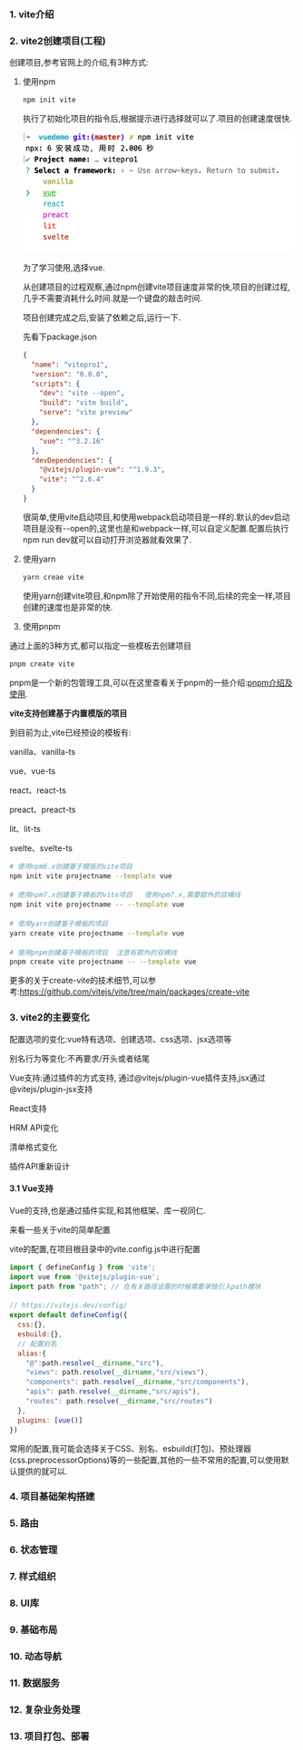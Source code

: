 ### 1. vite介绍

### 2. vite2创建项目(工程)

创建项目,参考官网上的介绍,有3种方式:

1. 使用npm

   ```bash
   npm init vite
   ```

   执行了初始化项目的指令后,根据提示进行选择就可以了.项目的创建速度很快.

   ![创建vite项目](./images/i1.png)

   为了学习使用,选择vue.

   从创建项目的过程观察,通过npm创建vite项目速度非常的快,项目的创建过程,几乎不需要消耗什么时间.就是一个键盘的敲击时间.

   项目创建完成之后,安装了依赖之后,运行一下.

   先看下package.json

   ```json
   {
     "name": "vitepro1",
     "version": "0.0.0",
     "scripts": {
       "dev": "vite --open",
       "build": "vite build",
       "serve": "vite preview"
     },
     "dependencies": {
       "vue": "^3.2.16"
     },
     "devDependencies": {
       "@vitejs/plugin-vue": "^1.9.3",
       "vite": "^2.6.4"
     }
   }
   ```

   很简单,使用vite启动项目,和使用webpack启动项目是一样的.默认的dev启动项目是没有--open的,这里也是和webpack一样,可以自定义配置.配置后执行npm run dev就可以自动打开浏览器就看效果了.

2. 使用yarn

   ```bash
   yarn creae vite
   ```

   使用yarn创建vite项目,和npm除了开始使用的指令不同,后续的完全一样,项目创建的速度也是非常的快.

3. 使用pnpm

通过上面的3种方式,都可以指定一些模板去创建项目

```bash
pnpm create vite
```

pnpm是一个新的包管理工具,可以在这里查看关于pnpm的一些介绍:[pnpm介绍及使用](../pnpm/pnpm.md).

**vite支持创建基于内置模版的项目**

到目前为止,vite已经预设的模板有:

vanilla、vanilla-ts

vue、vue-ts

react、react-ts

preact、preact-ts

lit、lit-ts

svelte、svelte-ts

```bash
# 使用npm6.x创建基于模版的vite项目
npm init vite projectname --template vue

# 使用npm7.x创建基于模板的vite项目   使用npm7.x,需要额外的双横线
npm init vite projectname -- --template vue

# 使用yarn创建基于模板的项目
yarn create vite projectname --template vue

# 使用pnpm创建基于模板的项目  注意有额外的双横线
pnpm create vite projectname -- --template vue
```

更多的关于create-vite的技术细节,可以参考:https://github.com/vitejs/vite/tree/main/packages/create-vite

### 3. vite2的主要变化

配置选项的变化:vue特有选项、创建选项、css选项、jsx选项等

别名行为等变化:不再要求/开头或者结尾

Vue支持:通过插件的方式支持, 通过@vitejs/plugin-vue插件支持,jsx通过@vitejs/plugin-jsx支持

React支持

HRM API变化

清单格式变化

插件API重新设计

#### 3.1 Vue支持

Vue的支持,也是通过插件实现,和其他框架、库一视同仁.

来看一些关于vite的简单配置

vite的配置,在项目根目录中的vite.config.js中进行配置

```js
import { defineConfig } from 'vite';
import vue from '@vitejs/plugin-vue';
import path from "path"; // 在有关路径设置的时候需要单独引入path模块

// https://vitejs.dev/config/
export default defineConfig({
  css:{},
  esbuild:{},
  // 配置别名
  alias:{
    "@":path.resolve(__dirname,"src"),
    "views": path.resolve(__dirname,"src/views"),
    "components": path.resolve(__dirname,"src/components"),
    "apis": path.resolve(__dirname,"src/apis"),
    "routes": path.resolve(__dirname,"src/routes")
  },
  plugins: [vue()]
})
```

常用的配置,我可能会选择关于CSS、别名、esbuild(打包)、预处理器(css.preprocessorOptions)等的一些配置,其他的一些不常用的配置,可以使用默认提供的就可以.

### 4. 项目基础架构搭建

### 5. 路由

### 6. 状态管理

### 7. 样式组织

### 8. UI库

### 9. 基础布局

### 10. 动态导航

### 11. 数据服务

### 12. 复杂业务处理

### 13. 项目打包、部署
